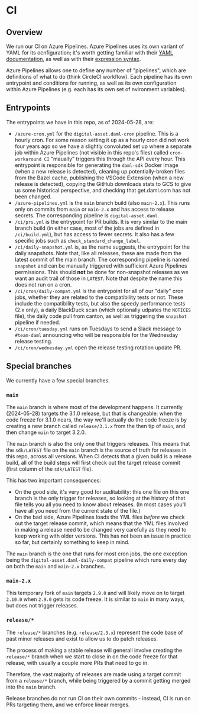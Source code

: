 # CI

## Overview

We run our CI on Azure Pipelines. Azure Pipelines uses its own variant of YAML
for its ocnfiguration; it's worth getting familiar with their [YAML
documentation][YAML], as well as with their [expression syntax].

[YAML]: https://learn.microsoft.com/en-us/azure/devops/pipelines/yaml-schema/?view=azure-pipelines
[expression syntax]: https://learn.microsoft.com/en-us/azure/devops/pipelines/process/expressions?view=azure-devops

Azure Pipelines allows one to define any number of "pipelines", which are
definitions of what to do (think CircleCI workflow). Each pipeline has its own
entrypoint and conditions for running, as well as its own configuration within
Azure Pipelines (e.g. each has its own set of nvironment variables).

## Entrypoints

The entrypoints we have in this repo, as of 2024-05-28, are:

- `/azure-cron.yml` for the `digital-asset.daml-cron` pipeline. This is a
  hourly cron. For some reason setting it up as a hourly cron did not work four
  years ago so we have a slightly convoluted set up where a separate job within
  Azure Pipelines (not visible in this repo's files) called `cron-workaround CI`
  "maually" triggers this through the API every hour. This entrypoint is
  responsible for generating the `daml-sdk` Docker image (when a new release is
  detected), cleaning up potentially-broken files from the Bazel cache,
  publishing the VSCode Extension (when a new release is detected), copying the
  GitHub downloads stats to GCS to give us some historical perspective, and
  checking that get.daml.com has not been changed.
- `/azure-pipelines.yml` is the `main` branch build (also `main-2.x`). This
  runs only on commits from `main` or `main-2.x` and has access to release
  secrets. The corresponding pipeline is `digital-asset.daml`.
- `/ci/prs.yml` is the entrypoint for PR builds. It is very similar to the main
  branch build (in either case, most of the jobs are defined in
  `/ci/build.yml`), but has access to fewer secrets. It also has a few specific
  jobs such as `check_standard_change_label`.
- `/ci/daily-snapshot.yml` is, as the name suggests, the entrypoint for the
  daily snapshots. Note that, like all releases, these are made from the latest
  commit of the main branch. The corresponding pipeline is named `snapshot` and
  can be manually triggered with sufficient Azure Pipelines permissions. This
  should **not** be done for non-snapshot releases as we want an audit trail of
  those in `LATEST`. Note that despite the name this does not run on a cron.
- `/ci/cron/daily-compat.yml` is the entrypoint for all of our "daily" cron
  jobs, whether they are related to the compatibility tests or not. These
  include the compatibility tests, but also the speedy performance tests (2.x
  only), a daily BlackDuck scan (which optionally udpates the `NOTICES` file),
  the daily code pull from canton, as well as triggering the `snapshot` pipeline
  if needed.
- `/ci/cron/tuesday.yml` runs on Tuesdays to send a Slack message to
  `#team-daml` announcing who will be responsible for the Wednesday release
  testing.
- `/ci/cron/wednesday.yml` open the release testing rotation update PR.

## Special branches

We currently have a few special branches.

### `main`

The `main` branch is where most of the development happens. It currently
(2024-05-28) targets the 3.1.0 release, but that is changeable: when the code
freeze for 3.1.0 nears, the way we'll actually do the code freeze is by
creating a new branch called `release/3.1.x` from the then tip of `main`, and
then change `main` to target 3.2.0.

The `main` branch is also the only one that triggers releases. This means that
the `sdk/LATEST` file on the `main` branch is the source of truth for releases
in this repo, across all versions. When CI detects that a given build is a
release build, all of the build steps will first check out the target release
commit (first column of the `sdk/LATEST` file).

This has two important consequences:
- On the good side, it's very good for auditability: this one file on this one
  branch is the only trigger for releases, so looking at the history of that
  file tells you all you need to know about releases. (In most cases you'll have
  all you need from the current state of the file.)
- On the bad side, Azure Pipelines loads the YML files _before_ we check out
  the target release commit, which means that the YML files involved in making
  a release need to be changed very carefully as they need to keep working with
  older versions. This has not been an issue in practice so far, but certainly
  something to keep in mind.

The `main` branch is the one that runs for most cron jobs, the one exception
being the `digital-asset.daml-daily-compat` pipeline which runs every day on
both the `main` and `main-2.x` branches.

### `main-2.x`

This temporary fork of `main` targets `2.9.0` and will likely move on to target
`2.10.0` when `2.9.0` gets its code freeze. It is similar to `main` in many
ways, but does not trigger releases.

### `release/*`

The `release/*` branches (e.g. `release/2.3.x`) represent the code base of past
minor releases and exist to allow us to do patch releases.

The process of making a stable release will generall involve creating the
`release/*` branch when we start to close in on the code freeze for that
release, with usually a couple more PRs that need to go in.

Therefore, the vast majority of releases are made using a target commit from a
`release/*` branch, while being triggered by a commit getting merged into the
`main` branch.

Release branches do not run CI on their own commits - instead, CI is run on PRs
targeting them, and we enforce linear merges.
